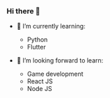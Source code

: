 ### Hi there 👋

- 🌱 I’m currently learning:
  - Python
  - Flutter

- 🔭 I’m looking forward to learn:
  - Game development
  - React JS
  - Node JS
